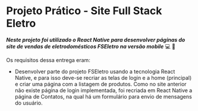# Projeto Prático - Site Full Stack Eletro


 
**_Neste projeto foi utilizado o React Native para desenvolver páginas do site de vendas de eletrodomésticos FSEletro na versão mobile_** :computer: :rocket:


Os requisitos dessa entrega eram:

- Desenvolver parte do projeto FSEletro usando a tecnologia React Native, e para isso deve-se recriar as telas de login e a home (principal) e criar uma página com a listagem de produtos. Como no site anterior não existe página de login implementada, foi recriada em React Native a página de Contatos, na qual há um formulário para envio de mensagens do usuário.  

